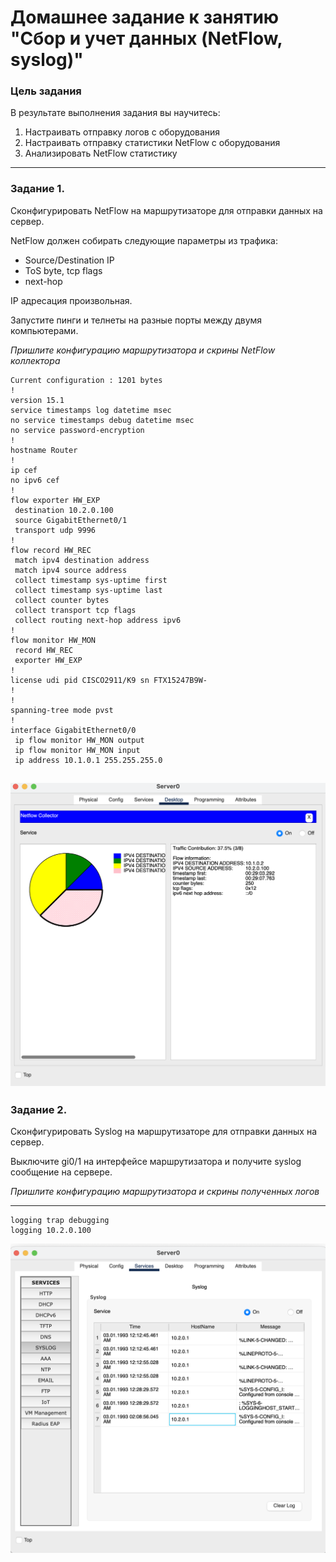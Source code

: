 # Домашнее задание к занятию "Сбор и учет данных (NetFlow, syslog)"


### Цель задания

В результате выполнения задания вы научитесь:  

1. Настраивать отправку логов с оборудования
2. Настраивать отправку статистики NetFlow с оборудования
3. Анализировать NetFlow статистику

------


### Задание 1. 

Сконфигурировать NetFlow на маршрутизаторе для отправки данных на сервер. 

NetFlow должен собирать следующие параметры из трафика: 
- Source/Destination IP
- ToS byte, tcp flags
- next-hop 

IP адресация произвольная. 

Запустите пинги и телнеты на разные порты между двумя компьютерами.

*Пришлите конфигурацию маршрутизатора и скрины NetFlow коллектора*

```
Current configuration : 1201 bytes
!
version 15.1
service timestamps log datetime msec
no service timestamps debug datetime msec
no service password-encryption
!
hostname Router
!
ip cef
no ipv6 cef
!
flow exporter HW_EXP
 destination 10.2.0.100
 source GigabitEthernet0/1
 transport udp 9996
!
flow record HW_REC
 match ipv4 destination address
 match ipv4 source address
 collect timestamp sys-uptime first
 collect timestamp sys-uptime last
 collect counter bytes
 collect transport tcp flags
 collect routing next-hop address ipv6
!
flow monitor HW_MON
 record HW_REC
 exporter HW_EXP
!
license udi pid CISCO2911/K9 sn FTX15247B9W-
!
!
spanning-tree mode pvst
!
interface GigabitEthernet0/0
 ip flow monitor HW_MON output
 ip flow monitor HW_MON input
 ip address 10.1.0.1 255.255.255.0

```  
![](./img/9.3.1.jpg)
------

### Задание 2. 

Сконфигурировать Syslog на маршрутизаторе для отправки данных на сервер.  

Выключите gi0/1 на интерфейсе маршрутизатора и получите syslog сообщение на сервере.

*Пришлите конфигурацию маршрутизатора и скрины полученных логов*

------

```
logging trap debugging
logging 10.2.0.100
```
![](./img/9.3.2.jpg)